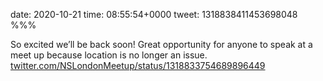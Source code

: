date: 2020-10-21
time: 08:55:54+0000
tweet: 1318838411453698048
%%%

So excited we’ll be back soon! Great opportunity for anyone to speak at a meet up because location is no longer an issue. [twitter.com/NSLondonMeetup/status/1318833754689896449](https://twitter.com/NSLondonMeetup/status/1318833754689896449)
